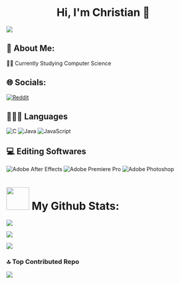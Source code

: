 <h1 align='center'><b>Hi, I'm Christian 👋</b></h1>

[![](https://visitcount.itsvg.in/api?id=Zycheee&icon=1&color=12)](https://visitcount.itsvg.in)

<h2><b>💫 About Me: </b></h2>
<p>🧑‍🎓 Currently Studying Computer Science<br></p>


## 🌐 Socials:
[![Reddit](https://img.shields.io/badge/Reddit-%23FF4500.svg?logo=Reddit&logoColor=white)](https://reddit.com/user/Zyche1) 

<h2><b>🧑🏻‍💻 Languages</b></h2>

![C](https://img.shields.io/badge/c-%2300599C.svg?style=for-the-badge&logo=c&logoColor=white) 
![Java](https://img.shields.io/badge/java-%23ED8B00.svg?style=for-the-badge&logo=openjdk&logoColor=white) 
![JavaScript](https://img.shields.io/badge/javascript-%23323330.svg?style=for-the-badge&logo=javascript&logoColor=%23F7DF1E) 

<h2><b>💻 Editing Softwares</b></h2>

![Adobe After Effects](https://img.shields.io/badge/Adobe%20After%20Effects-9999FF.svg?style=for-the-badge&logo=Adobe%20After%20Effects&logoColor=white)
![Adobe Premiere Pro](https://img.shields.io/badge/Adobe%20Premiere%20Pro-9999FF.svg?style=for-the-badge&logo=Adobe%20Premiere%20Pro&logoColor=white) 
![Adobe Photoshop](https://img.shields.io/badge/adobe%20photoshop-%2331A8FF.svg?style=for-the-badge&logo=adobe%20photoshop&logoColor=white)

#  <picture><img src = "https://media.tenor.com/oqtJje68UkQAAAAC/guts.gif" width = 59px></picture> <b>My Github Stats:<b>

![](https://github-readme-stats.vercel.app/api?username=Zycheee&theme=tokyonight&hide_border=true&include_all_commits=true&count_private=true)<br/>

![](https://github-readme-streak-stats.herokuapp.com/?user=Zycheee&theme=tokyonight&hide_border=true)<br/>

![](https://github-readme-stats.vercel.app/api/top-langs/?username=Zycheee&theme=tokyonight&hide_border=true&include_all_commits=true&count_private=true&layout=compact)

### 🔝 Top Contributed Repo
![](https://github-contributor-stats.vercel.app/api?username=Zycheee&limit=5&theme=tokyonight&combine_all_yearly_contributions=true)

